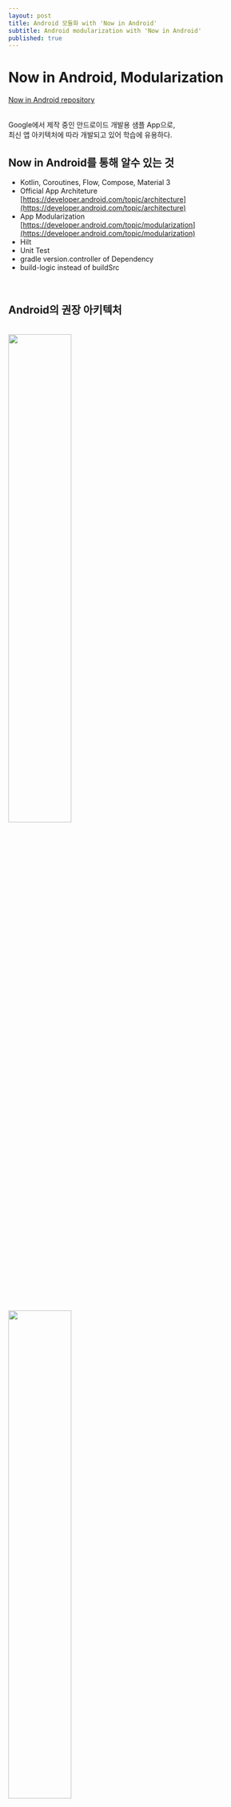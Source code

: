 ```yaml
---
layout: post
title: Android 모듈화 with 'Now in Android'
subtitle: Android modularization with 'Now in Android'
published: true
---
```


Now in Android, Modularization  
=============  
[Now in Android repository](https://github.com/android/nowinandroid)<br><br>

Google에서 제작 중인 안드로이드 개발용 샘플 App으로,  
최신 앱 아키텍처에 따라 개발되고 있어 학습에 유용하다.
​
## Now in Android를 통해 알수 있는 것
- Kotlin, Coroutines, Flow, Compose, Material 3
- Official App Architeture [https://developer.android.com/topic/architecture](https://developer.android.com/topic/architecture)
- App Modularization [https://developer.android.com/topic/modularization](https://developer.android.com/topic/modularization)
- Hilt
- Unit Test
- gradle version.controller of Dependency
- build-logic instead of buildSrc

<br>

## Android의 권장 아키텍처

<br>  

<img src="https://user-images.githubusercontent.com/48265129/229345633-4fc8d412-6b1a-4600-ae10-1d27ac8823ea.png" width="50%" height="auto">
<img src="https://user-images.githubusercontent.com/48265129/229345655-f97c89d3-c5ad-4dac-9995-4ffd6f3b1ea1.png" width="50%" height="auto">

<br>

- UI Layer : View, ViewModel로 이루어짐  
* Data Layer : Repository, DataSource로 이루어짐  
+ Domain Layer : Clean architecture를 따라서 UseCase를 구성하기도 함  

## Modularization 이유  
**개발 성능 향상(빌드 속도), 코드 분할(의존성 최소화)이 큰 목적**
- App의 크기가 커지면서, 개발자들이 각자의 모듈을 만들어서 개발을 진행하게 됨
- 이러한 모듈들을 하나의 App으로 묶어서 배포하기 위해 필요함
- 기존은 Package단위로 분할 -> Module단위로 분할
- 수정하지 않은 모듈은 re-build가 불필요  

## Now in Android의 아키텍처

<br>


<center><img src="https://user-images.githubusercontent.com/48265129/229345715-6c3b92e9-9b60-4266-848c-98dba85ce880.png" width="80%" height="auto"></center>
<center><img src="https://user-images.githubusercontent.com/48265129/229345718-cd72f34e-f9e3-4de8-b2d4-0d29c57ce3e2.png" width="80%" height="auto"></center>

<br>

## Now in Android의 모듈 구조

<br>


<center><img src="https://user-images.githubusercontent.com/48265129/229345719-34cf9922-94cd-46ce-9f24-3e038b3a3e24.png" width="40%" height="auto"></center>

<br>

## 크게 2개의 앱으로 분리됨  
각각 필요한 모든 모듈을 조합하는 형태  
* app : Main 앱
* app-nia-catalog : UI 확인용 앱  

* core- : 베이스 코드를 가짐
   * common
   * network
   * model : 전체에서 공통으로 사용됨
   * ui
   * testing
  
* feature- : 화면, 기능별로 모듈을 나눔
   * author
   * bookmarks
   * foryou
   * etc..

* etc : 기타 모듈
   * lint
   * sync : CoroutineWorker를 사용한 Sync 모듈
   * build-logic : buildSrc 대체  

## 모듈 별로 가진 파일  
* core - common
  - DispatcherModule.kt : CoroutineDispatcher를 제공하는 모듈
  - Api result 에 대한 파일
    - sealed interface
    - flow 확장 함수

* core - network
  - network
    - retrofit
    - Api 정의
  - 응답 데이터 클래스

* core - model : 사용되는 모든 데이터 model 집합,  
view-viewmodel 사이의 데이터도 포함

* core - database : room 사용,  
  내부의 entity는 room에만 사용됨,  
  외부에서 사용되는 데이터는 core-model에 정의(core-data에서 entity복사를 수행)

- core - datastore
    - Datastore-protobuf 사용(Datastore preference로 대체가능)

- core - data
    - 응답 model을 entity로 변환
    - Repository 정의
    - Repository 에서 Remote(network, 온라인), Local(database, datastore, 내부)을 사용  
  
- core - design system
    - component, icon, theme
    - Compose를 사용한 디자인 시스템
    - Animation, 내부 UI 활용을 위한 Mapping
    - Compose 사용 시에는 Mapping 함수를 미리 만들어 두는 것이 좋음

* core - ui
    - ui 모듈에서 공통으로 활용하는 ui mapping을 추가
    - core-designsystem, core-model을 활용

* core - navigation
    - navigation router 처리를 위한 interface

* feature
    - Compose 기반의 ui 모듈
    - feature 에서 navigation 기반의 작업
    - main의 navhost에서 feature 모듈을 사용

**core모듈 간의 의존성 : 모든 모듈은 core-data에서 활용됨**  
**UI 모듈 간의 의존성 : core-model을 활용**  

## One Activity 구성은 필수인가?  
>One Activity 구성은 메모리 관리, Lifecycle 등에 대해서 많은 고민이 필요하다.  
>좋은 설계가 매우 중요

* 모듈은 단독으로 동작 가능한 화면이 존재 가능
    - Activity 모듈로 만들면, 바로 실행가능하게 코드 분리가 가능
* Hilt와 같은 라이브러리로 분리된 모듈들을 App으로 조합가능
* One Activity의 Lifecycle은 App의 Lifecycle과 같을 수 있음
* Compose navigation Lifecycle과 Activity Lifecycle은 다름

## 모듈 간 화면 전환, 통신 방법
Navigation을 사용, Arguments or Repository 를 통해 데이터 전달  

## 모듈이 많아지는 경우 전략  
* 화면마다 feature를 나눌 것 인가?
* 공통 코드는 core에 담을 것 인가?
* 폴더 구조를 잘 구성해서 Project형태로 펼쳐서 볼 것 인가?

## 폴더 구조를 구성해서 Project 형태로 나누기
### 기존 구조
core-common, core-data, core-data-test, core-database 등 모듈 폴더 들이 nowinandroid 폴더 안에 모두 존재  

* nowinandroid
  * core-common
  * core-data
  * core-data-test
  * core-database
  * core-designsystem
  * etc..

__개수가 많아 가독성이 낮고, 복잡__  

### Project 형태로 나눈 새로운 구조 

core, feature 폴더를 구분  
**단순히 폴더 구조를 나누기만 하면 빌드 불가!, 추가적으로 설정이 필요**  

* nowinandroid
  * core
    * core-common
    * core-testing
    * model
      * core-data
      * core-database
      * core-datastore
      * core-model
      * etc..
    * ui
      * core-designsystem
      * core-ui
      * etc..
  * feature
    * feature-author
    * feature-bookmarks
    * feature-foryou
    * etc..

### settings.gradle.kts에 코드 추가한 뒤 빌드 가능  

```kotlin
// Create a map to store the name of the module and its path
val modules = hashMapOf<String, String>()

// Recursively search for all build.gradle.kts files
rootProject.projectDir.listFiles()?.forEach {
    findSubProjects(it)
}

// Function to find subprojects
fun findSubProjects(file: File) {
    // Skip if the file is a hidden file
    if(file.name.startsWith(".")) {
        return
    }

    // If the file is a build.gradle.kts file, store the module name and path
    if(file.name == "build.gradle.kts") {
        modules[name] = file.parentFile.path
        return
    }

    // If the file is a directory, recursively search for build.gradle.kts files
    if(file.isDirectory) {
        file.listFiles()?.forEach {
            findSubProjects(it)
        }
    }

}

for(project in rootProject.children) {
    // Get the project name from the root project
    if(modules.containsKey(project.name)) {
        // If the project name is in the list of modules
        val directory = modules[project.name] ?: continue
        // Get the directory from the list of modules
        project.projectDir = File(directory)
        // Set the project directory to the module directory
    }
}
```  

**코드 작성하고 저장 -> Sync gradle**  

## build.gradle 파일 관리가 중요  

**모듈을 생성하면서 build.gradle의 중복 코드가 증가!**  

### gradle plugins로 관리  
  
plugins에 id("xx") 로 추가해 관리하자

```kotlin
plugins {
    id("nowinandroid.android.library")
    id("nowinandroid.android.feature")
    id("dagger.hilt.android.plugin")
}
```

### buildSrc vs build-logic  
**둘의 차이는 거의없다**  
**익숙하고 편한거 사용하면 됨**

build-logic은 kotlin으로 작성이 가능하다는 차이만 있는 정도  

[Gradle - build-logic vs buildSrc 알아보기]()  

**[본 내용은 이 슬라이드의 내용을 바탕으로 작성되었습니다](https://speakerdeck.com/taehwandev/android-module-gaebal-now-in-android-camgo)**